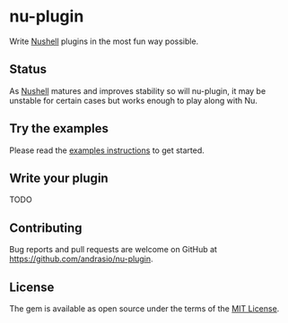 # nu-plugin

Write [Nushell](http://nushell.sh) plugins in the most fun way possible.

## Status

As [Nushell](https://github.com/nushell/nushell) matures and improves stability so will nu-plugin, it may be unstable for certain cases but works enough to play along with Nu.

## Try the examples

Please read the [examples instructions](https://github.com/andrasio/nu-plugin/tree/master/examples) to get started.

## Write your plugin

TODO

## Contributing

Bug reports and pull requests are welcome on GitHub at https://github.com/andrasio/nu-plugin.

## License

The gem is available as open source under the terms of the [MIT License](https://opensource.org/licenses/MIT).
